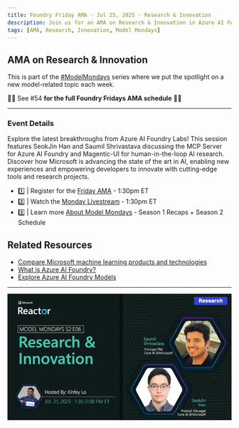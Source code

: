 ```yaml
---
title: Foundry Friday AMA · Jul 25, 2025 · Research & Innovation
description: Join us for an AMA on Research & Innovation in Azure AI Foundry Labs with SeokJin Han and Saumil Shrivastava.
tags: [AMA, Research, Innovation, Model Mondays]
---
```


## AMA on Research & Innovation

This is part of the [#ModelMondays](https://aka.ms/model-mondays) series where we put the spotlight on a new model-related topic each week.

🌟🌟 See #54 **for the full Foundry Fridays AMA schedule** 🌟🌟

---

### Event Details

Explore the latest breakthroughs from Azure AI Foundry Labs! This session features SeokJin Han and Saumil Shrivastava discussing the MCP Server for Azure AI Foundry and Magentic-UI for human-in-the-loop AI research. Discover how Microsoft is advancing the state of the art in AI, enabling new experiences and empowering developers to innovate with cutting-edge tools and research projects.

- 1️⃣ | Register for the [Friday AMA](https://discord.gg/D7bAFEwj?event=1382862595849064548) - 1:30pm ET
- 2️⃣ | Watch the [Monday Livestream](https://developer.microsoft.com/en-us/reactor/events/26110/) - 1:30pm ET
- 3️⃣ | Learn more [About Model Mondays](https://aka.ms/model-mondays) - Season 1 Recaps + Season 2 Schedule

## Related Resources

- [Compare Microsoft machine learning products and technologies](https://learn.microsoft.com/en-us/azure/architecture/ai-ml/guide/data-science-and-machine-learning#azure-ai-foundry)
- [What is Azure AI Foundry?](https://learn.microsoft.com/en-us/azure/ai-foundry/what-is-azure-ai-foundry)
- [Explore Azure AI Foundry Models](https://learn.microsoft.com/en-us/azure/ai-foundry/concepts/foundry-models-overview)

---

![Banner](../img/S2-E6.png)
